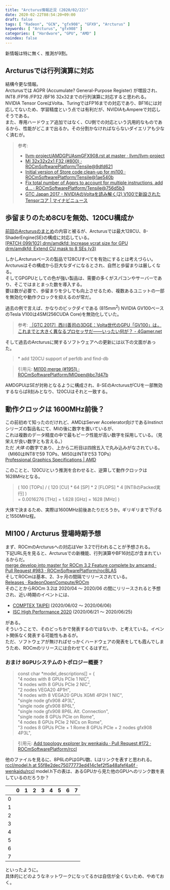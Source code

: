 ```yaml
---
title: "Arcturus情報近況 (2020/02/22)"
date: 2020-02-22T08:54:20+09:00
draft: false
tags: [ "Radeon", "GCN", "gfx908", "GFX9", "Arcturus" ]
keywords: [ "Arcturus", "gfx908" ]
categories: [ "Hardware", "GPU", "AMD" ]
noindex: false
---
```


新情報は特に無く、推測が9割。  

## Arcturusでは行列演算に対応
結構今更な情報。  
Arcturusでは AGPR (Accumulate? General-Purpose Register) が増設され、INT8 /FP16 /FP32 /BF16 32x32までの行列演算に対応すると思われる。  
NVIDIA Tensor CoreはVolta、TuringではFP16までの対応であり、BF16には対応してないため、学習精度という点では有利だが、NVIDIAもAmpereで対応しそうである。  
また、専用ハードウェア追加ではなく、CU側での対応という汎用的なものであるから、性能がどこまで出るか。その分割かなければならないダイエリアも少なく済むが。  

 > 参考:  
 > * [llvm-project/AMDGPUAsmGFX908.rst at master · llvm/llvm-project](https://github.com/llvm/llvm-project/blob/master/llvm/docs/AMDGPU/AMDGPUAsmGFX908.rst)  
 > * [MI 32x32x2x1 F32 (#800) · ROCmSoftwarePlatform/Tensile@9dfd621](https://github.com/ROCmSoftwarePlatform/Tensile/commit/9dfd6212f888cf83ff334e675c823239831c4aa8)  
 > * [Initial version of Store code clean-up for mi100 · ROCmSoftwarePlatform/Tensile@1ae540b](https://github.com/ROCmSoftwarePlatform/Tensile/commit/1ae540b7170ef971abdecd1ab0b4fc3e5f927dc1)  
 > * [Fix total number of Agprs to account for multiple instructions, add d… · ROCmSoftwarePlatform/Tensile@756d5b3](https://github.com/ROCmSoftwarePlatform/Tensile/commit/756d5b3e435fea4aeeea74bd17d206f6fc01c305)  
 > * [GTC Japan 2017 - NVIDIAのVoltaを読み解く(2) V100で新設されたTensorコア | マイナビニュース](https://news.mynavi.jp/article/gtcjapan2017_v100-2/)

## 歩留まりのため8CUを無効、120CU構成か
[前回のArcturusのまとめ](/posts/2019/11/05/arcturus-matome/)の内容と被るが、Arcturusでは最大128CU、8-ShaderEngine(SE)の構成に対応している。  
[[PATCH 099/102] drm/amdkfd: Increase vcrat size for GPU](https://lists.freedesktop.org/archives/amd-gfx/2019-July/036848.html)  
[drm/amdkfd: Extend CU mask to 8 SEs (v3)](https://cgit.freedesktop.org/~agd5f/linux/commit/drivers/gpu/drm/amd/include/v9_structs.h?h=amd-staging-drm-next&id=5145d57ec5f5cf7dadaa6ccd9c9f1e4dae82570b)  

しかしArcturusベースの製品で128CUすべてを有効にするとは考えづらい。  
Arcturusはその構成から巨大なダイになるとされ、自然と歩留まりは厳しくなる。  
そしてGPGPUとしての色が強い製品は、需要の多くがスパコンやサーバーであり、そこではまとまった数を導入する。  
要は数が必要で、歩留まりを少しでも向上させるため、複数あるユニットの一部を無効化や動作クロックを抑えるのが常だ。  

過去の例で言えば、かなりのビックダイである (815mm<sup>2</sup>) NVIDIA GV100ベースのTesla V100は4SM(256CUDA Core)を無効化していた。  

 > 参考: [［GTC 2017］西川善司の3DGE：Volta世代のGPU「GV100」は，これまでと大きく異なるプロセッサだ――いったい何が？ - 4Gamer.net](https://www.4gamer.net/games/208/G020859/20170512111/)  

そして過去のArcturusに関するソフトウェアへの更新には以下の文面があった。  

 > \* add 120CU support of perfdb and find-db

 > 引用元: [MI100 merge (#1951) · ROCmSoftwarePlatform/MIOpen@bc7d47b](https://github.com/ROCmSoftwarePlatform/MIOpen/commit/bc7d47bd0d65b331667da74ba3cdb04893a77998)  

AMDGPUはSEが対称となるように構成され、8-SEのArcturusがCUを一部無効するならば8刻みとなり、120CUはそれと一致する。  

## 動作クロックは 1600MHz前後？
この前初めて知ったのだけれど、AMDはServer Accelerator向けであるInstinctシリーズの製品名にて、MIの後に数字を置いているが、  
これは複数のデータ精度の中で最もピーク性能が高い数字を採用している。（見栄えが良い数字とも言える。）  
ただ *大体* の数字であり、上から二桁目は四捨五入で丸み込みがなされている。  
（MI60はINT8で59 TOPs、MI50はINT8で53 TOPs）  
[Professional Graphics Specifications | AMD](https://www.amd.com/en/products/specifications/professional-graphics/4476)  

このことと、120CUという推測を合わせると、逆算して動作クロックは1628MHzとなる。  

 > ( 100 [TOPs] / ( 120 [CU] * 64 [SP] * 2 [FLOPS] * 4 [INT8のPacked実行] )  
 > = 0.0016276 [THz] = 1.628 [GHz] = 1628 [MHz] )

大体で決まるため、実際は1600MHz前後あたりだろうか。ギリギリまで下げると1550MHz程。  

## MI100 / Arcturus 登場時期予想

まず、ROCmのArcturusへの対応はVer 3.2で行われることが予想される。  
下記URL先を見ると、Arcturusでの新機能、行列演算やBF16対応が含まれているからだ。  
[merge develop into master for ROCm 3.2 Feature complete by amcamd · Pull Request #983 · ROCmSoftwarePlatform/rocBLAS](https://github.com/ROCmSoftwarePlatform/rocBLAS/pull/983)  
そしてROCmは基本、2、3ヶ月の間隔でリリースされている。  
[Releases · RadeonOpenCompute/ROCm](https://github.com/RadeonOpenCompute/ROCm/releases)  
そのことからROCm 3.2は 2020/04 〜 2020/06 の間にリリースされると予想され、近い時期のイベントには、  

 * [COMPTEX TAIPEI](https://www.computextaipei.com.tw/) (2020/06/02 〜 2020/06/06)
 * [ISC High Performance 2020](https://www.isc-hpc.com/) (2020/06/21 〜 2020/06/25)

がある。  
そういうことで、そのどっちかで発表するのではないか、と考えている。イベント関係なく発表する可能性もあるが。  
ただ、ソフトウェアが無ければせっかくハードウェアの発表をしても霞んでしまうため、ROCmのリリースには合わせてくるはずだ。  

### おまけ 8GPUシステムのトポロジー概要？

 >	const char *model_descriptions[] = {  
  "4 nodes with 8 GPUs PCIe 1 NIC",  
  "4 nodes with 8 GPUs PCIe 2 NIC",  
  "2 nodes VEGA20 4P1H",  
  "4 nodes with 8 VEGA20 GPUs XGMI 4P2H 1 NIC",  
  "single node gfx908 4P3L",  
  "single node gfx908 8P6L",  
  "single node gfx908 8P6L Alt. Connection",  
  "single node 8 GPUs PCIe on Rome",  
  "4 nodes 8 GPUs PCIe 2 NICs on Rome",  
  "3 nodes 8 GPUs PCIe + 1 Rome 8 GPUs PCIe + 2 nodes gfx908 4P3L",  

 > 引用元: [Add topology explorer by wenkaidu · Pull Request #172 · ROCmSoftwarePlatform/rccl](https://github.com/ROCmSoftwarePlatform/rccl/pull/172/files#diff-78fedcf9e11f148f1840999ae1b3438e)

他のファイルを見るに、8P6LのPはGPU数、Lはリンクを表すと思われる。  
[rccl/model.h at 55f8e2dec75077773ed414c1ef2f5a48afef4a6f · wenkaidu/rccl](https://github.com/wenkaidu/rccl/blob/55f8e2dec75077773ed414c1ef2f5a48afef4a6f/tools/topo_expl/include/model.h)
model.h下の表は、あるGPUから見た他のGPUへのリンク数を表しているのだろうか？  

| | 0 | 1 | 2 | 3 | 4 | 5 | 6 | 7 |
| :---: | :---: | :---: | :---: | :---: | :---: | :---: | :---: | :---: |
| 0 |
| 1 |
| 2 |
| 3 |
| 4 |
| 5 |
| 6 |
| 7 |

といったように。  
具体的にどのようなネットワークになってるかは自信が全くないため、やめておく。  
